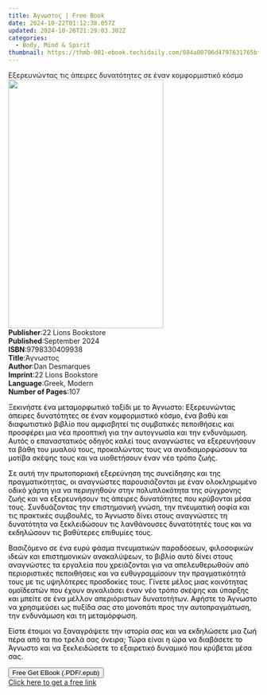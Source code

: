 ```yaml
---
title: Άγνωστος | Free Book
date: 2024-10-22T01:12:38.057Z
updated: 2024-10-26T21:29:03.302Z
categories:
  - Body, Mind & Spirit
thumbnail: https://thmb-001-ebook.techidaily.com/084a00706d4797631765bfd6d1f3e2db8b49736699aa24ff8cda6af0aee5fc31.jpg
---
```

<main id="book-container">
  <div class="flex flex-col">
    <div class="book-brief flex-1 py-6 px-4 sm:p-6 md:py-10 md:px-8">
      <!-- brief-->
      <div class="book-brief-main">
        Εξερευνώντας τις άπειρες δυνατότητες σε έναν κομφορμιστικό κόσμο
      </div>
    </div>
    <div
      class="book-meta-info flex-1 grid gap-4 col-start-1 col-end-3 row-start-1 sm:mb-6 sm:grid-cols-4 lg:gap-6 lg:col-start-2 lg:row-end-6 lg:row-span-6 lg:mb-0"
    >
      <div
        class="book-meta-info-left place-content-center mt-4 p-4 text-sm leading-6 col-start-2 col-span-2 dark:text-slate-400"
      >
        <img
          class="w-full h-500 object-cover rounded-lg sm:h-255 sm:col-span-2 lg:col-span-full"
          src="https://img-001-ebook.techidaily.com/2ff1f73b37462b8a68530484060469db541ce4f76708f58ecba8d0b0af375fd3.jpg"
          alt=""
          width="312"
          height="500"
        />
      </div>
      <div
        class="book-meta-info-right mt-2 col-start-1 row-start-2 col-span-3 self-center"
      >
        <!-- meta data  -->
        <div class="flex flex-col px-4 md:px-8">
          <div class="flex-1">
            <strong>Publisher</strong>:<span class="px-2"
              >22 Lions Bookstore</span
            >
          </div>
          <div class="flex-1">
            <strong>Published</strong>:<span class="px-2">September 2024</span>
          </div>
          <div class="flex-1">
            <strong>ISBN</strong>:<span class="px-2">9798330409938</span>
          </div>
          <div class="flex-1">
            <strong>Title</strong>:<span class="px-2">Άγνωστος</span>
          </div>
          <div class="flex-1">
            <strong>Author</strong>:<span class="px-2">Dan Desmarques</span>
          </div>
          <div class="flex-1">
            <strong>Imprint</strong>:<span class="px-2"
              >22 Lions Bookstore</span
            >
          </div>
          <div class="flex-1">
            <strong>Language</strong>:<span class="px-2">Greek, Modern</span>
          </div>
          <div class="flex-1">
            <strong>Number of Pages</strong>:<span class="px-2">107</span>
          </div>
        </div>
      </div>
    </div>
    <div class="book-description flex-1 py-6 px-4 sm:p-6 md:py-10 md:px-8">
      <div class="book-description-main">
        <div accordion-content="" id="description">
          <p>
            <span style="color: rgb(0, 0, 0)"
              >Ξεκινήστε ένα μεταμορφωτικό ταξίδι με το Άγνωστο: Εξερευνώντας
              άπειρες δυνατότητες σε έναν κομφορμιστικό κόσμο, ένα βαθύ και
              διαφωτιστικό βιβλίο που αμφισβητεί τις συμβατικές πεποιθήσεις και
              προσφέρει μια νέα προοπτική για την αυτογνωσία και την ενδυνάμωση.
              Αυτός ο επαναστατικός οδηγός καλεί τους αναγνώστες να εξερευνήσουν
              τα βάθη του μυαλού τους, προκαλώντας τους να αναδιαμορφώσουν τα
              μοτίβα σκέψης τους και να υιοθετήσουν έναν νέο τρόπο ζωής.</span
            >
          </p>
          <p>
            <span style="color: rgb(0, 0, 0)"
              >Σε αυτή την πρωτοποριακή εξερεύνηση της συνείδησης και της
              πραγματικότητας, οι αναγνώστες παρουσιάζονται με έναν ολοκληρωμένο
              οδικό χάρτη για να περιηγηθούν στην πολυπλοκότητα της σύγχρονης
              ζωής και να εξερευνήσουν τις άπειρες δυνατότητες που κρύβονται
              μέσα τους. Συνδυάζοντας την επιστημονική γνώση, την πνευματική
              σοφία και τις πρακτικές συμβουλές, το Άγνωστο δίνει στους
              αναγνώστες τη δυνατότητα να ξεκλειδώσουν τις λανθάνουσες
              δυνατότητές τους και να εκδηλώσουν τις βαθύτερες επιθυμίες
              τους.</span
            >
          </p>
          <p>
            <span style="color: rgb(0, 0, 0)"
              >Βασιζόμενο σε ένα ευρύ φάσμα πνευματικών παραδόσεων, φιλοσοφικών
              ιδεών και επιστημονικών ανακαλύψεων, το βιβλίο αυτό δίνει στους
              αναγνώστες τα εργαλεία που χρειάζονται για να απελευθερωθούν από
              περιοριστικές πεποιθήσεις και να ευθυγραμμίσουν την πραγματικότητά
              τους με τις υψηλότερες προσδοκίες τους. Γίνετε μέλος μιας
              κοινότητας ομοϊδεατών που έχουν αγκαλιάσει έναν νέο τρόπο σκέψης
              και ύπαρξης και μπείτε σε ένα μέλλον απεριόριστων δυνατοτήτων.
              Αφήστε το Άγνωστο να χρησιμεύσει ως πυξίδα σας στο μονοπάτι προς
              την αυτοπραγμάτωση, την ενδυνάμωση και τη μεταμόρφωση.&nbsp;</span
            >
          </p>
          <p>
            <span style="color: rgb(0, 0, 0)"
              >Είστε έτοιμοι να ξαναγράψετε την ιστορία σας και να εκδηλώσετε
              μια ζωή πέρα από τα πιο τρελά σας όνειρα; Τώρα είναι η ώρα να
              διαβάσετε το Άγνωστο και να ξεκλειδώσετε το εξαιρετικό δυναμικό
              που κρύβεται μέσα σας.</span
            >
          </p>
        </div>
        <div class="accordion-fader"></div>
      </div>
    </div>
    <div class="book-excerpts flex-1 py-6 px-4 sm:p-6 md:py-10 md:px-8"></div>
    <div
      class="book-about-author flex-1 py-6 px-4 sm:p-6 md:py-10 md:px-8"
    ></div>
    <div class="book-free-get flex-1 py-6 px-4 sm:p-6 md:py-10 md:px-8">
      <button
        id="btn-free-get"
        class="bg-blue-500 hover:bg-blue-700 text-white font-bold py-2 px-4 rounded"
      >
        Free Get EBook (.PDF/.epub)
      </button>
      <div id="countdown-display" class="px-2 text-lg mt-2"></div>
      <a
        id="free-link"
        class="hidden bg-blue-500 hover:bg-blue-700 text-white font-bold py-2 px-4 rounded"
        href="https://www.ebooks.com/en-us/book/211457986/ebook/dan-desmarques/"
        target="_blank"
        >Click here to get a free link</a
      >
    </div>
    <script>
      let countdownTime = 0;
      let countdownInterval = null;
      document
        .getElementById('btn-free-get')
        .addEventListener('click', startCountdown);
      function startCountdown() {
        countdownTime = new Date().getTime() + 60000 * 3;
        countdownInterval = setInterval(updateCountdown, 1000);
        document.getElementById('btn-free-get').disabled = true;
        document
          .getElementById('btn-free-get')
          .classList.add('bg-gray-500', 'cursor-not-allowed');
      }
      function updateCountdown() {
        let currentTime = new Date().getTime();
        let timeLeft = countdownTime - currentTime;
        let secondsLeft = Math.floor(timeLeft / 1000);
        document.getElementById('countdown-display').innerHTML =
          `Remaining time: ${secondsLeft} seconds.`;
        if (secondsLeft <= 0) {
          clearInterval(countdownInterval);
          document.getElementById('btn-free-get').classList.add('hidden');
          document.getElementById('free-link').classList.remove('hidden');
          document.getElementById('countdown-display').innerHTML = '';
        }
      }
    </script>
  </div>
</main>

<ins class="adsbygoogle"
      style="display:block"
      data-ad-client="ca-pub-7571918770474297"
      data-ad-slot="8358498916"
      data-ad-format="auto"
      data-full-width-responsive="true"></ins>
    